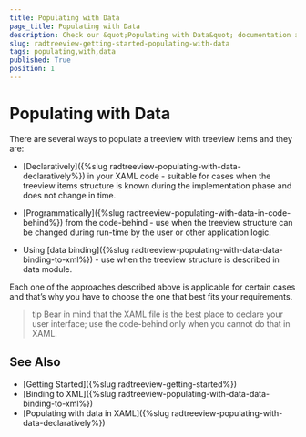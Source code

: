 ```yaml
---
title: Populating with Data
page_title: Populating with Data
description: Check our &quot;Populating with Data&quot; documentation article for the RadTreeView {{ site.framework_name }} control.
slug: radtreeview-getting-started-populating-with-data
tags: populating,with,data
published: True
position: 1
---
```


# Populating with Data

There are several ways to populate a treeview with treeview items and they are:

* [Declaratively]({%slug radtreeview-populating-with-data-declaratively%}) in your XAML code - suitable for cases when the treeview items structure is known during the implementation phase and does not change in time.

* [Programmatically]({%slug radtreeview-populating-with-data-in-code-behind%}) from the code-behind - use when the treeview structure can be changed during run-time by the user or other application logic.

* Using [data binding]({%slug radtreeview-populating-with-data-data-binding-to-xml%}) - use when the treeview structure is described in data module.

Each one of the approaches described above is applicable for certain cases and that’s why you have to choose the one that best fits your requirements.

>tip Bear in mind that the XAML file is the best place to declare your user interface; use the code-behind only when you cannot do that in XAML.

## See Also

 * [Getting Started]({%slug radtreeview-getting-started%})
 * [Binding to XML]({%slug radtreeview-populating-with-data-data-binding-to-xml%})
 * [Populating with data in XAML]({%slug radtreeview-populating-with-data-declaratively%})
